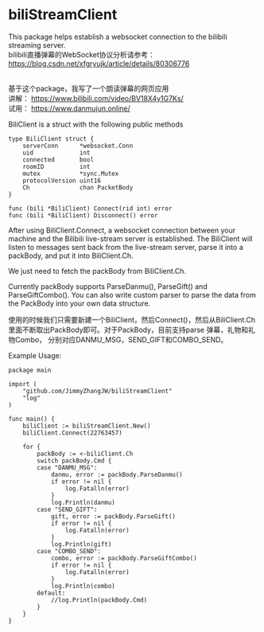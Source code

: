 # biliStreamClient
This package helps establish a websocket connection to the bilibili streaming server.
<br />bilibili直播弹幕的WebSocket协议分析请参考：https://blog.csdn.net/xfgryujk/article/details/80306776

<br />基于这个package，我写了一个朗读弹幕的网页应用
<br />讲解： https://www.bilibili.com/video/BV18X4y1G7Ks/
<br />试用： https://www.danmujun.online/

BiliClient is a struct with the following public methods
```
type BiliClient struct {
	serverConn      *websocket.Conn
	uid             int
	connected       bool
	roomID          int
	mutex           *sync.Mutex
	protocolVersion uint16
	Ch              chan PacketBody
}

func (bili *BiliClient) Connect(rid int) error
func (bili *BiliClient) Disconnect() error
```

After using BiliClient.Connect, a websocket connection between your machine and the Bilibili live-stream server is established. The BiliClient will listen to messages sent back from the live-stream server, parse it into a packBody, and put it into BiliClient.Ch.

We just need to fetch the packBody from BiliClient.Ch.

Currently packBody supports ParseDanmu(), ParseGift() and ParseGiftCombo(). You can also write custom parser to parse the data from the PackBody into your own data structure.

使用的时候我们只需要新建一个BiliClient，然后Connect()，然后从BiliClient.Ch里面不断取出PackBody即可。对于PackBody，目前支持parse 弹幕，礼物和礼物Combo， 分别对应DANMU_MSG，SEND_GIFT和COMBO_SEND。

Example Usage:
```
package main

import (
	"github.com/JimmyZhangJW/biliStreamClient"
	"log"
)

func main() {
	biliClient := biliStreamClient.New()
	biliClient.Connect(22763457)

	for {
		packBody := <-biliClient.Ch
		switch packBody.Cmd {
		case "DANMU_MSG":
			danmu, error := packBody.ParseDanmu()
			if error != nil {
				log.Fatalln(error)
			}
			log.Println(danmu)
		case "SEND_GIFT":
			gift, error := packBody.ParseGift()
			if error != nil {
				log.Fatalln(error)
			}
			log.Println(gift)
		case "COMBO_SEND":
			combo, error := packBody.ParseGiftCombo()
			if error != nil {
				log.Fatalln(error)
			}
			log.Println(combo)
		default:
			//log.Println(packBody.Cmd)
		}
	}
}

```

